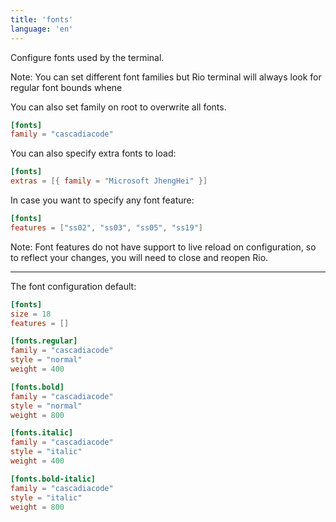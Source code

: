 ```yaml
---
title: 'fonts'
language: 'en'
---
```


Configure fonts used by the terminal.

Note: You can set different font families but Rio terminal
will always look for regular font bounds whene

You can also set family on root to overwrite all fonts.

```toml
[fonts]
family = "cascadiacode"
```

You can also specify extra fonts to load:

```toml
[fonts]
extras = [{ family = "Microsoft JhengHei" }]
```

In case you want to specify any font feature:

```toml
[fonts]
features = ["ss02", "ss03", "ss05", "ss19"]
```

Note: Font features do not have support to live reload on configuration, so to reflect your changes, you will need to close and reopen Rio.

---

The font configuration default:

```toml
[fonts]
size = 18
features = []

[fonts.regular]
family = "cascadiacode"
style = "normal"
weight = 400

[fonts.bold]
family = "cascadiacode"
style = "normal"
weight = 800

[fonts.italic]
family = "cascadiacode"
style = "italic"
weight = 400

[fonts.bold-italic]
family = "cascadiacode"
style = "italic"
weight = 800
```
